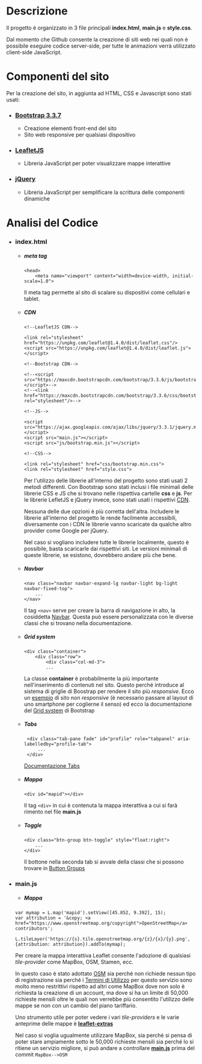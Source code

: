 # Descrizione

Il progetto è organizzato in 3 file principali __index.html__, __main.js__ e __style.css__.

Dal momento che Github consente la creazione di siti web nei quali non è possibile eseguire codice server-side, per tutte le animazioni verrà utilizzato client-side JavaScript.

# Componenti del sito

Per la creazione del sito, in aggiunta ad HTML, CSS e Javascript sono stati usati:

* ### [Bootstrap 3.3.7](https://getbootstrap.com/docs/3.3/)
  * Creazione elementi front-end del sito
  * Sito web responsive per qualsiasi dispositivo
  
* ### [LeafletJS](https://leafletjs.com)
  * Libreria JavaScript per poter visualizzare mappe interattive
  
* ### [jQuery](https://jquery.com)
  * Libreria JavaScript per semplificare la scrittura delle componenti dinamiche
  
# Analisi del Codice

* ### index.html

  * ##### meta tag 
    ```
    <head>
        <meta name="viewport" content="width=device-width, initial-scale=1.0">
    ```
    Il meta tag permette al sito di scalare su dispositivi come cellulari e tablet.
 
  * ##### CDN

    ```
    <!--LeafletJS CDN-->

    <link rel="stylesheet" href="https://unpkg.com/leaflet@1.4.0/dist/leaflet.css"/>
    <script src="https://unpkg.com/leaflet@1.4.0/dist/leaflet.js"></script>

    <!--Bootstrap CDN-->

    <!--<script src="https://maxcdn.bootstrapcdn.com/bootstrap/3.3.6/js/bootstrap.min.js"></script>-->
    <!--<link href="https://maxcdn.bootstrapcdn.com/bootstrap/3.3.6/css/bootstrap.min.css" rel="stylesheet"/>-->

    <!--JS-->

    <script src="https://ajax.googleapis.com/ajax/libs/jquery/3.3.1/jquery.min.js"></script>
    <script src="main.js"></script>
    <script src="js/bootstrap.min.js"></script>

    <!--CSS-->

    <link rel="stylesheet" href="css/bootstrap.min.css">
    <link rel="stylesheet" href="style.css">
    ```
    Per l'utilizzo delle librerie all'interno del progetto sono stati usati 2 metodi differenti.
    Con Bootstrap sono stati inclusi i file minimali delle librerie CSS e JS che si trovano nelle rispettiva cartelle __css__ e     __js__.
    Per le librerie LefletJS e jQuery invece, sono stati usati i rispettivi [CDN](https://it.wikipedia.org/wiki/Content_Delivery_Network).

    Nessuna delle due opzioni è più corretta dell'altra. Includere le librerie all'interno del progetto le rende facilmente accessibili, diversamente con i CDN le librerie vanno scaricate da qualche altro provider come Google per jQuery.

    Nel caso si vogliano includere tutte le librerie localmente, questo è possibile, basta scaricarle dai rispettivi siti. Le versioni minimali di queste librerie, se esistono, dovrebbero andare più che bene.
    
   * ##### Navbar

     ```
     <nav class="navbar navbar-expand-lg navbar-light bg-light navbar-fixed-top">
         ...
     </nav>
     ```

     Il tag `<nav>` serve per creare la barra di navigazione in alto, la cosiddetta [Navbar](https://getbootstrap.com/docs/3.3/components/#navbar).
     Questa può essere personalizzata con le diverse classi che si trovano nella documentazione.
    
   * ##### Grid system

     ```
     <div class="container">
         <div class="row">
             <div class="col-md-3">
             ...
     ```
    
     La classe __container__ è probabilmente la più importante nell'inserimento di contenuti nel sito.
     Questo perché introduce al sistema di griglie di Boostrap per rendere il sito più _responsive_.
     Ecco un [esempio](https://getbootstrap.com/docs/3.3/examples/non-responsive/) di sito non _responsive_ (è necessario passare al layout di uno smartphone per coglierne il senso) ed ecco la documentazione del [Grid system](https://getbootstrap.com/docs/4.0/layout/grid/) di Bootstrap
    
   * ##### Tabs
   
     ```
      <div class="tab-pane fade" id="profile" role="tabpanel" aria-labelledby="profile-tab">
          ...
      </div>
     ```

     [Documentazione Tabs](https://getbootstrap.com/docs/3.3/components/#nav-tabs)

   * ##### Mappa

     ```
     <div id="mapid"></div>
     ```
    
     Il tag `<div>` in cui è contenuta la mappa interattiva a cui si farà rimento nel file __main.js__
    
   * ##### Toggle
   
     ```
     <div class="btn-group btn-toggle" style="float:right"> 
         ...
     </div>
     ```

     Il bottone nella seconda tab si avvale della classi che si possono trovare in [Button Groups](https://getbootstrap.com/docs/3.3/components/#btn-groups)


* ### main.js

  * ##### Mappa 
  
  ```
  var mymap = L.map('mapid').setView([45.852, 9.392], 15);
  var attribution = '&copy; <a href="https://www.openstreetmap.org/copyright">OpenStreetMap</a> contributors';
    
  L.tileLayer('https://{s}.tile.openstreetmap.org/{z}/{x}/{y}.png', {attribution: attribution}).addTo(mymap);

  ```
   
  Per creare la mappa interattiva Leaflet consente l'adozione di qualsiasi _tile-provider_ come MapBox, OSM, Stamen, ecc.
  
  In questo caso è stato adottato [OSM](https://www.openstreetmap.org/) sia perché non richiede nessun tipo di registrazione sia perché i [Termini di Utilizzo](https://operations.osmfoundation.org/policies/tiles/) per questo servizio sono molto meno restrittivi rispetto ad altri come MapBox dove non solo è richiesta la creazione di un account, ma dove si ha un limite di 50,000 richieste mensili oltre le quali non verrebbe più consentito l'utilizzo delle mappe se non con un cambio del piano tariffario.
  
  Uno strumento utile per poter vedere i vari _tile-providers_ e le varie anteprime delle mappe è [__leaflet-extras__](https://leaflet-extras.github.io/leaflet-providers/preview/)
  
  Nel caso si voglia ugualmente utilizzare MapBox, sia perché si pensa di poter stare ampiamente sotto le 50,000 richieste mensili sia perché lo si ritiene un servizio migliore, si può andare a controllare [__main.js__](https://github.com/progettoponlecco/progettoponlecco.github.io/blob/00b8695042261a36efd964db1ae52be135041175/main.js) prima del commit `MapBox-->OSM`

